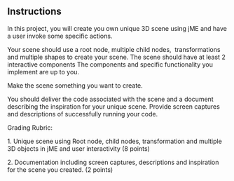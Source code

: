 <h2>Instructions</h2>
<p>In this project, you will create you own unique 3D scene using jME and have a user invoke some specific actions.</p>
<p>Your scene should use a root node, multiple child nodes,&nbsp; transformations and multiple shapes to create your scene. The scene should have at least 2 interactive components The components and specific functionality you implement are up to you.</p>
<p>Make the scene something you want to create.</p>
<p>You should deliver the code associated with the scene and a document describing the inspiration for your unique scene. Provide screen captures and descriptions of successfully running your code.</p>
<p>Grading Rubric:</p>
<p>1. Unique scene using Root node, child nodes, transformation and multiple 3D objects in jME and user interactivity (8 points)</p>
<p>2. Documentation including screen captures, descriptions and inspiration for the scene you created. (2 points)</p>
